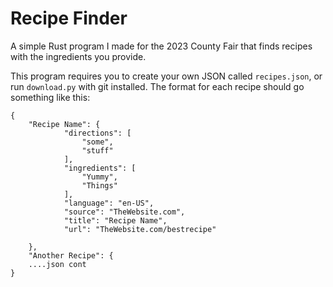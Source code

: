 # Recipe Finder
A simple Rust program I made for the 2023 County Fair that finds recipes with the ingredients you provide.

This program requires you to create your own JSON called ```recipes.json```, or run ```download.py``` with git installed.
The format for each recipe should go something like this:
```
{
    "Recipe Name": {
            "directions": [
                "some",
                "stuff"
            ],
            "ingredients": [
                "Yummy",
                "Things"
            ],
            "language": "en-US",
            "source": "TheWebsite.com",
            "title": "Recipe Name",
            "url": "TheWebsite.com/bestrecipe"
             
    },
    "Another Recipe": {
    ....json cont
}
```
